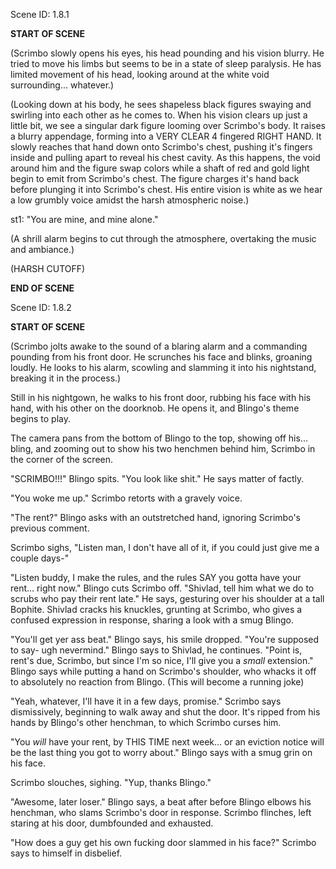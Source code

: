 Scene ID: 1.8.1

**START OF SCENE**

(Scrimbo slowly opens his eyes, his head pounding and his vision blurry. He tried to move his limbs but seems to be in a state of sleep paralysis. He has limited movement of his head, looking around at the white void surrounding... whatever.)

(Looking down at his body, he sees shapeless black figures swaying and swirling into each other as he comes to. When his vision clears up just a little bit, we see a singular dark figure looming over Scrimbo's body. It raises a blurry appendage, forming into a VERY CLEAR 4 fingered RIGHT HAND. 
It slowly reaches that hand down onto Scrimbo's chest, pushing it's fingers inside and pulling apart to reveal his chest cavity. As this happens, the void around him and the figure swap colors while a shaft of red and gold light begin to emit from Scrimbo's chest. The figure charges it's hand back before plunging it into Scrimbo's chest. His entire vision is white as we hear a low grumbly voice amidst the harsh atmospheric noise.)

st1: "You are mine, and mine alone."

(A shrill alarm begins to cut through the atmosphere, overtaking the music and ambiance.)

(HARSH CUTOFF)

**END OF SCENE**

Scene ID: 1.8.2

**START OF SCENE**

(Scrimbo jolts awake to the sound of a blaring alarm and a commanding pounding from his front door. He scrunches his face and blinks, groaning loudly. He looks to his alarm, scowling and slamming it into his nightstand, breaking it in the process.)

Still in his nightgown, he walks to his front door, rubbing his face with his hand, with his other on the doorknob. He opens it, and Blingo's theme begins to play.

The camera pans from the bottom of Blingo to the top, showing off his... bling, and zooming out to show his two henchmen behind him, Scrimbo in the corner of the screen.

"SCRIMBO!!!" Blingo spits. 
"You look like shit." He says matter of factly.

"You woke me up." Scrimbo retorts with a gravely voice.

"The rent?" Blingo asks with an outstretched hand, ignoring Scrimbo's previous comment.

Scrimbo sighs, "Listen man, I don't have all of it, if you could just give me a couple days-"

"Listen buddy, I make the rules, and the rules SAY you gotta have your rent... right now." Blingo cuts Scrimbo off.
"Shivlad, tell him what we do to scrubs who pay their rent late." He says, gesturing over his shoulder at a tall Bophite. Shivlad cracks his knuckles, grunting at Scrimbo, who gives a confused expression in response, sharing a look with a smug Blingo.

"You'll get yer ass beat." Blingo says, his smile dropped.
"You're supposed to say- ugh nevermind." Blingo says to Shivlad, he continues.
"Point is, rent's due, Scrimbo, but since I'm so nice, I'll give you a *small* extension." Blingo says while putting a hand on Scrimbo's shoulder, who whacks it off to absolutely no reaction from Blingo. (This will become a running joke)

"Yeah, whatever, I'll have it in a few days, promise." Scrimbo says dismissively, beginning to walk away and shut the door. It's ripped from his hands by Blingo's other henchman, to which Scrimbo curses him.

"You *will* have your rent, by THIS TIME next week... or an eviction notice will be the last thing you got to worry about." Blingo says with a smug grin on his face. 

Scrimbo slouches, sighing. "Yup, thanks Blingo."

"Awesome, later loser." Blingo says, a beat after before Blingo elbows his henchman, who slams Scrimbo's door in response. Scrimbo flinches, left staring at his door, dumbfounded and exhausted.

"How does a guy get his own fucking door slammed in his face?" Scrimbo says to himself in disbelief.